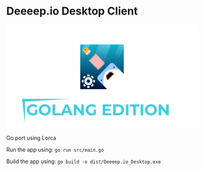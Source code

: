 # Deeeep.io Desktop Client

<img src="./assets/golang_logo.png">

Go port using Lorca

Run the app using:
```go run src/main.go```

Build the app using:
```go build -o dist/Deeeep.io_Desktop.exe```
